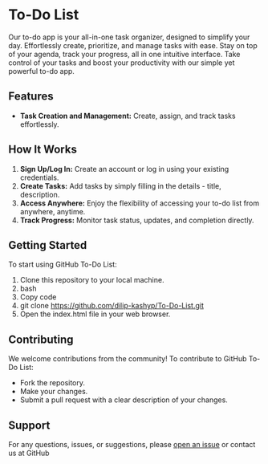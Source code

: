 #  To-Do List

Our to-do app is your all-in-one task organizer, designed to simplify your day. Effortlessly create, prioritize, and manage tasks with ease.
Stay on top of your agenda, track your progress, all in one intuitive interface.
Take control of your tasks and boost your productivity with our simple yet powerful to-do app.


## Features

- **Task Creation and Management:** Create, assign, and track tasks effortlessly.


## How It Works

1. **Sign Up/Log In:** Create an account or log in using your existing credentials.
2. **Create Tasks:** Add tasks by simply filling in the details - title, description.
3. **Access Anywhere:** Enjoy the flexibility of accessing your to-do list from anywhere, anytime.
5. **Track Progress:** Monitor task status, updates, and completion directly.

## Getting Started

To start using GitHub To-Do List:
1. Clone this repository to your local machine.
2. bash
3. Copy code
4. git clone https://github.com/dilip-kashyp/To-Do-List.git
5. Open the index.html file in your web browser.


## Contributing

We welcome contributions from the community! To contribute to GitHub To-Do List:
- Fork the repository.
- Make your changes.
- Submit a pull request with a clear description of your changes.



## Support

For any questions, issues, or suggestions, please [open an issue](link_to_issues) or contact us at GitHub

